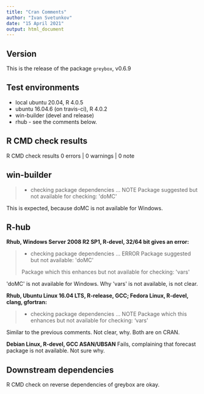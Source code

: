 ```yaml
---
title: "Cran Comments"
author: "Ivan Svetunkov"
date: "15 April 2021"
output: html_document
---
```


## Version
This is the release of the package ``greybox``, v0.6.9

## Test environments
* local ubuntu 20.04, R 4.0.5
* ubuntu 16.04.6 (on travis-ci), R 4.0.2
* win-builder (devel and release)
* rhub - see the comments below.

## R CMD check results
R CMD check results
0 errors | 0 warnings | 0 note

## win-builder
>* checking package dependencies ... NOTE
>Package suggested but not available for checking: 'doMC'

This is expected, because doMC is not available for Windows.


## R-hub
**Rhub, Windows Server 2008 R2 SP1, R-devel, 32/64 bit gives an error:**
>* checking package dependencies ... ERROR
>Package suggested but not available: 'doMC'
>
>Package which this enhances but not available for checking: 'vars'

'doMC' is not available for Windows. Why 'vars' is not available, is not clear.

**Rhub, Ubuntu Linux 16.04 LTS, R-release, GCC; Fedora Linux, R-devel, clang, gfortran:**
>* checking package dependencies ... NOTE
>Package which this enhances but not available for checking: ‘vars’

Similar to the previous comments. Not clear, why. Both are on CRAN.

**Debian Linux, R-devel, GCC ASAN/UBSAN**
Fails, complaining that forecast package is not available. Not sure why.

## Downstream dependencies
R CMD check on reverse dependencies of greybox are okay.
